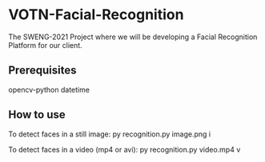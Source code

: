 # VOTN-Facial-Recognition
The SWENG-2021 Project where we will be developing a Facial Recognition Platform for our client.

## Prerequisites
opencv-python
datetime

## How to use
To detect faces in a still image:
py recognition.py image.png i

To detect faces in a video (mp4 or avi):
py recognition.py video.mp4 v 


